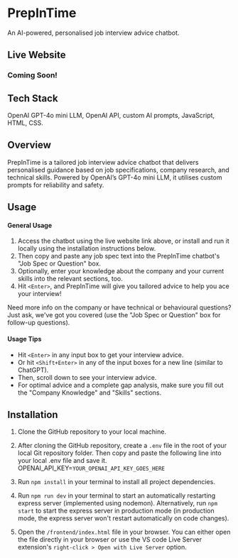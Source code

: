 # PrepInTime

An AI-powered, personalised job interview advice chatbot.

## Live Website

### Coming Soon!

## Tech Stack

OpenAI GPT-4o mini LLM, OpenAI API, custom AI prompts, JavaScript, HTML, CSS.

## Overview

PrepInTime is a tailored job interview advice chatbot that delivers personalised guidance based on job specifications, company research, and technical skills. Powered by OpenAI’s GPT-4o mini LLM, it utilises custom prompts for reliability and safety.

## Usage

#### General Usage

1. Access the chatbot using the live website link above, or install and run it locally using the installation instructions below.
2. Then copy and paste any job spec text into the PrepInTime chatbot's "Job Spec or Question" box.
3. Optionally, enter your knowledge about the company and your current skills into the relevant sections, too.
4. Hit `<Enter>`, and PrepInTime will give you tailored advice to help you ace your interview!

Need more info on the company or have technical or behavioural questions?  
Just ask, we've got you covered (use the "Job Spec or Question" box for follow-up questions).

#### Usage Tips

- Hit `<Enter>` in any input box to get your interview advice.
- Or hit `<Shift+Enter>` in any of the input boxes for a new line (similar to ChatGPT).
- Then, scroll down to see your interview advice.
- For optimal advice and a complete gap analysis, make sure you fill out the "Company Knowledge" and "Skills" sections.

## Installation

1. Clone the GitHub repository to your local machine.

2. After cloning the GitHub repository, create a `.env` file in the root of your local Git repository folder. Then copy and paste the following line into your local .env file and save it.
   OPENAI_API_KEY=`YOUR_OPENAI_API_KEY_GOES_HERE`

3. Run `npm install` in your terminal to install all project dependencies.

4. Run `npm run dev` in your terminal to start an automatically restarting express server (implemented using nodemon). Alternatively, run `npm start` to start the express server in production mode (in production mode, the express server won't restart automatically on code changes).

5. Open the `/frontend/index.html` file in your browser. You can either open the file directly in your browser or use the VS code Live Server extension's `right-click > Open with Live Server` option.

